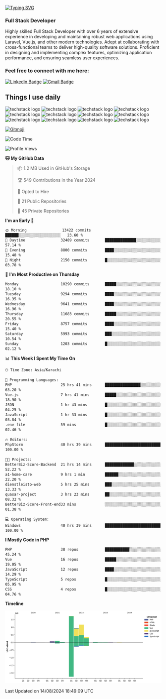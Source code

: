 [![Typing SVG](https://readme-typing-svg.demolab.com?font=Permanent+Marker&size=31&pause=1000&color=00A11F&center=true&random=false&width=435&lines=Hi+%F0%9F%91%8B%2C+I'm+Waheed+Sindhani)](https://git.io/typing-svg)
### Full Stack Developer
Highly skilled Full Stack Developer with over 6 years of extensive experience in developing and maintaining robust web applications using Laravel, Vue.js, and other modern technologies. Adept at collaborating with cross-functional teams to deliver high-quality software solutions. Proficient in designing and implementing complex features, optimizing application performance, and ensuring seamless user experiences. 

### Feel free to connect with me here:

[![Linkedin Badge](https://img.shields.io/badge/-waheedsindhani-blue?style=flat-square&logo=Linkedin&logoColor=white&link=https://www.linkedin.com/in/waheed-sindhani/)](https://www.linkedin.com/in/waheed-sindhani/)
[![Gmail Badge](https://img.shields.io/badge/-waheed.eliccs@gmail.com-c14438?style=flat-square&logo=Gmail&logoColor=white&link=mailto:waheed.eliccs@gmail.com)](mailto:waheed.eliccs@gmail.com)

## Things I use daily
![techstack logo](https://readme-components.vercel.app/api?component=logo&logo=react&text=false&animation=spin&fill=000000&svgfill=2d79c7)
![techstack logo](https://readme-components.vercel.app/api?component=logo&logo=vue.js&text=false&fill=000000&svgfill=4FC08D)
![techstack logo](https://readme-components.vercel.app/api?component=logo&logo=laravel&text=false&fill=000000&svgfill=FF2D20)
![techstack logo](https://readme-components.vercel.app/api?component=logo&logo=javascript&text=false&fill=000000&svgfill=F7DF1E)
![techstack logo](https://readme-components.vercel.app/api?component=logo&logo=mysql&text=false&fill=000000&svgfill=4479A1)
![techstack logo](https://readme-components.vercel.app/api?component=logo&logo=quasar&text=false&svgfill=050A14&fill=ffffaa&animation=spin)
![techstack logo](https://readme-components.vercel.app/api?component=logo&logo=typescript&text=false&fill=000000&svgfill=3178C6)
![techstack logo](https://readme-components.vercel.app/api?component=logo&logo=node.js&text=false&fill=000000&svgfill=5FA04E)
![techstack logo](https://readme-components.vercel.app/api?component=logo&logo=tailwindcss&text=false&fill=000000&svgfill=06B6D4)
![techstack logo](https://readme-components.vercel.app/api?component=logo&logo=docker&text=false&fill=000000&svgfill=2496ED)
![techstack logo](https://readme-components.vercel.app/api?component=logo&logo=linux&text=false&fill=000000&svgfill=FCC624)
![techstack logo](https://readme-components.vercel.app/api?component=logo&logo=amazonaws&text=false&fill=000000&svgfill=232F3E)



<!--
**Sindhani/sindhani** is a ✨ _special_ ✨ repository because its `README.md` (this file) appears on your GitHub profile.

Here are some ideas to get you started:

- 🔭 I’m currently working on ...
- 🌱 I’m currently learning ...
- 👯 I’m looking to collaborate on ...
- 🤔 I’m looking for help with ...
- 💬 Ask me about ...
- 📫 How to reach me: ...
- 😄 Pronouns: ...
- ⚡ Fun fact: ...
-->
<a href="https://gitmoji.dev">
  <img
    src="https://img.shields.io/badge/gitmoji-%20😜%20😍-FFDD67.svg?style=flat-square"
    alt="Gitmoji"
  />
</a>

<!--START_SECTION:waka-->
![Code Time](http://img.shields.io/badge/Code%20Time-302%20hrs%2013%20mins-blue)

![Profile Views](http://img.shields.io/badge/Profile%20Views-0-blue)

**🐱 My GitHub Data** 

> 📦 1.2 MB Used in GitHub's Storage 
 > 
> 🏆 549 Contributions in the Year 2024
 > 
> 💼 Opted to Hire
 > 
> 📜 21 Public Repositories 
 > 
> 🔑 45 Private Repositories 
 > 
**I'm an Early 🐤** 

```text
🌞 Morning                13422 commits       ██████░░░░░░░░░░░░░░░░░░░   23.60 % 
🌆 Daytime                32489 commits       ██████████████░░░░░░░░░░░   57.14 % 
🌃 Evening                8800 commits        ████░░░░░░░░░░░░░░░░░░░░░   15.48 % 
🌙 Night                  2150 commits        █░░░░░░░░░░░░░░░░░░░░░░░░   03.78 % 
```
📅 **I'm Most Productive on Thursday** 

```text
Monday                   10290 commits       █████░░░░░░░░░░░░░░░░░░░░   18.10 % 
Tuesday                  9294 commits        ████░░░░░░░░░░░░░░░░░░░░░   16.35 % 
Wednesday                9641 commits        ████░░░░░░░░░░░░░░░░░░░░░   16.96 % 
Thursday                 11683 commits       █████░░░░░░░░░░░░░░░░░░░░   20.55 % 
Friday                   8757 commits        ████░░░░░░░░░░░░░░░░░░░░░   15.40 % 
Saturday                 5993 commits        ███░░░░░░░░░░░░░░░░░░░░░░   10.54 % 
Sunday                   1203 commits        █░░░░░░░░░░░░░░░░░░░░░░░░   02.12 % 
```


📊 **This Week I Spent My Time On** 

```text
🕑︎ Time Zone: Asia/Karachi

💬 Programming Languages: 
PHP                      25 hrs 41 mins      ████████████████░░░░░░░░░   63.20 % 
Vue.js                   7 hrs 41 mins       █████░░░░░░░░░░░░░░░░░░░░   18.90 % 
JSON                     1 hr 43 mins        █░░░░░░░░░░░░░░░░░░░░░░░░   04.25 % 
JavaScript               1 hr 33 mins        █░░░░░░░░░░░░░░░░░░░░░░░░   03.84 % 
.env file                59 mins             █░░░░░░░░░░░░░░░░░░░░░░░░   02.46 % 

🔥 Editors: 
PhpStorm                 40 hrs 39 mins      █████████████████████████   100.00 % 

🐱‍💻 Projects: 
BetterBiz-Score-Backend  21 hrs 14 mins      █████████████░░░░░░░░░░░░   52.22 % 
a1-home-care             9 hrs 1 min         ██████░░░░░░░░░░░░░░░░░░░   22.20 % 
dienstleisto-web         5 hrs 25 mins       ███░░░░░░░░░░░░░░░░░░░░░░   13.33 % 
quasar-project           3 hrs 23 mins       ██░░░░░░░░░░░░░░░░░░░░░░░   08.32 % 
BetterBiz-Score-Front-end33 mins             ░░░░░░░░░░░░░░░░░░░░░░░░░   01.38 % 

💻 Operating System: 
Windows                  40 hrs 39 mins      █████████████████████████   100.00 % 
```

**I Mostly Code in PHP** 

```text
PHP                      38 repos            ███████████░░░░░░░░░░░░░░   45.24 % 
Vue                      16 repos            █████░░░░░░░░░░░░░░░░░░░░   19.05 % 
JavaScript               12 repos            ████░░░░░░░░░░░░░░░░░░░░░   14.29 % 
TypeScript               5 repos             █░░░░░░░░░░░░░░░░░░░░░░░░   05.95 % 
CSS                      4 repos             █░░░░░░░░░░░░░░░░░░░░░░░░   04.76 % 
```



**Timeline**

![Lines of Code chart](https://raw.githubusercontent.com/Sindhani/Sindhani/main/assets/bar_graph.png)


 Last Updated on 14/08/2024 18:49:09 UTC
<!--END_SECTION:waka-->
